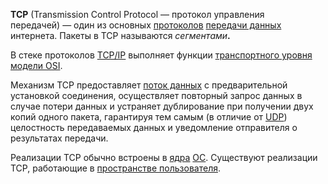 **TCP** (Transmission Control Protocol — протокол управления передачей) — один из основных [протоколов](https://ru.wikipedia.org/wiki/%D0%9F%D1%80%D0%BE%D1%82%D0%BE%D0%BA%D0%BE%D0%BB_%D0%BF%D0%B5%D1%80%D0%B5%D0%B4%D0%B0%D1%87%D0%B8_%D0%B4%D0%B0%D0%BD%D0%BD%D1%8B%D1%85 "Протокол передачи данных") [передачи данных](https://ru.wikipedia.org/wiki/%D0%9F%D0%B5%D1%80%D0%B5%D0%B4%D0%B0%D1%87%D0%B0_%D0%B4%D0%B0%D0%BD%D0%BD%D1%8B%D1%85 "Передача данных") интернета. Пакеты в TCP называются _сегментами_**.**

В стеке протоколов [TCP/IP](https://ru.wikipedia.org/wiki/TCP/IP "TCP/IP") выполняет функции [транспортного уровня](https://ru.wikipedia.org/wiki/%D0%A2%D1%80%D0%B0%D0%BD%D1%81%D0%BF%D0%BE%D1%80%D1%82%D0%BD%D1%8B%D0%B9_%D1%83%D1%80%D0%BE%D0%B2%D0%B5%D0%BD%D1%8C "Транспортный уровень") [модели OSI](https://ru.wikipedia.org/wiki/%D0%A1%D0%B5%D1%82%D0%B5%D0%B2%D0%B0%D1%8F_%D0%BC%D0%BE%D0%B4%D0%B5%D0%BB%D1%8C_OSI "Сетевая модель OSI").

Механизм TCP предоставляет [поток данных](https://ru.wikipedia.org/wiki/%D0%9F%D0%BE%D1%82%D0%BE%D0%BA_%D0%B4%D0%B0%D0%BD%D0%BD%D1%8B%D1%85 "Поток данных") с предварительной установкой соединения, осуществляет повторный запрос данных в случае потери данных и устраняет дублирование при получении двух копий одного пакета, гарантируя тем самым (в отличие от [UDP](https://ru.wikipedia.org/wiki/UDP "UDP")) целостность передаваемых данных и уведомление отправителя о результатах передачи.

Реализации TCP обычно встроены в [ядра](https://ru.wikipedia.org/wiki/%D0%AF%D0%B4%D1%80%D0%BE_%D0%BE%D0%BF%D0%B5%D1%80%D0%B0%D1%86%D0%B8%D0%BE%D0%BD%D0%BD%D0%BE%D0%B9_%D1%81%D0%B8%D1%81%D1%82%D0%B5%D0%BC%D1%8B "Ядро операционной системы") [ОС](https://ru.wikipedia.org/wiki/%D0%9E%D0%BF%D0%B5%D1%80%D0%B0%D1%86%D0%B8%D0%BE%D0%BD%D0%BD%D0%B0%D1%8F_%D1%81%D0%B8%D1%81%D1%82%D0%B5%D0%BC%D0%B0 "Операционная система"). Существуют реализации TCP, работающие в [пространстве пользователя](https://ru.wikipedia.org/wiki/%D0%9F%D1%80%D0%BE%D1%81%D1%82%D1%80%D0%B0%D0%BD%D1%81%D1%82%D0%B2%D0%BE_%D0%BF%D0%BE%D0%BB%D1%8C%D0%B7%D0%BE%D0%B2%D0%B0%D1%82%D0%B5%D0%BB%D1%8F "Пространство пользователя").